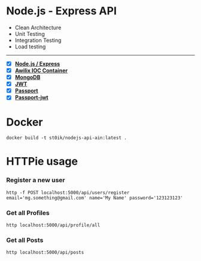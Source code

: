 # Node.js - Express API

- Clean Architecture
- Unit Testing
- Integration Testing
- Load testing

---

- [x] **[Node.js / Express](https://github.com/expressjs/express)**
- [x] **[Awilix IOC Container](https://github.com/jeffijoe/awilix)**
- [x] **[MongoDB](https://github.com/mongodb/mongo)**
- [x] **[JWT](https://github.com/auth0/node-jsonwebtoken)**
- [x] **[Passport](http://www.passportjs.org/)**
- [x] **[Passport-jwt](https://github.com/themikenicholson/passport-jwt)**

# Docker

```
docker build -t st0ik/nodejs-api-ain:latest .
```

# HTTPie usage

### Register a new user

```
http -f POST localhost:5000/api/users/register email='mg.something@gmail.com' name='My Name' password='123123123'
```

### Get all Profiles

```
http localhost:5000/api/profile/all
```

### Get all Posts

```
http localhost:5000/api/posts
```
